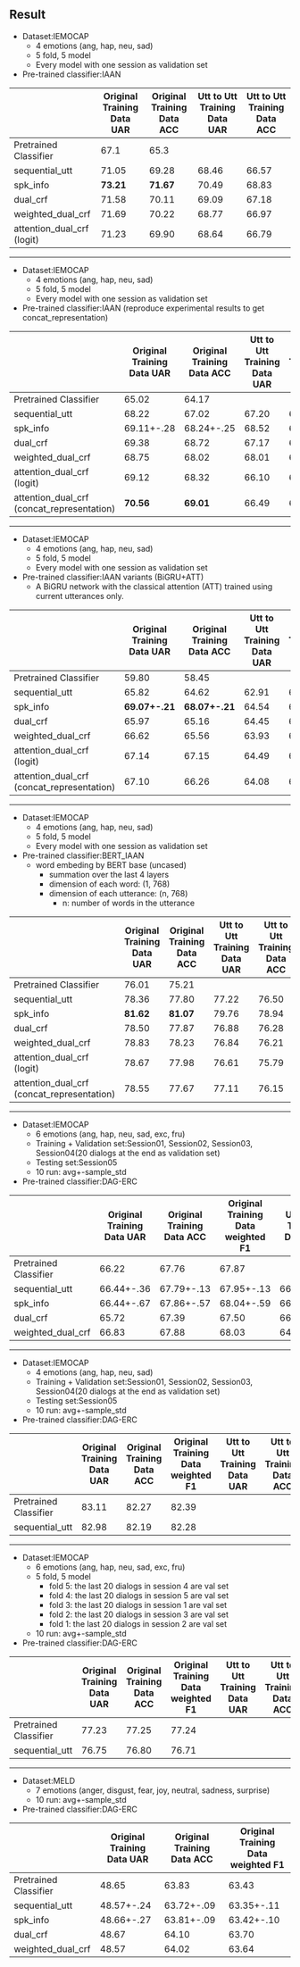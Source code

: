 ## Result
*    Dataset:IEMOCAP 
        *    4 emotions (ang, hap, neu, sad)
        *    5 fold, 5 model
        *    Every model with one session as validation set
*    Pre-trained classifier:IAAN

|| Original Training Data UAR | Original Training Data ACC |Utt to Utt Training Data UAR|Utt to Utt Training Data ACC|
| --------------------- | -------------------------- | -------------------------------- | --- | --- |
| Pretrained Classifier |67.1|65.3|||
| sequential_utt        |71.05|69.28|68.46|66.57|
| spk_info              |**73.21**|**71.67**|70.49|68.83|
| dual_crf              |71.58|70.11|69.09|67.18|
| weighted_dual_crf     |71.69|70.22|68.77|66.97|
| attention_dual_crf (logit)    |71.23|69.90|68.64|66.79|

--------------------------------------------------
*    Dataset:IEMOCAP 
        *    4 emotions (ang, hap, neu, sad)
        *    5 fold, 5 model
        *    Every model with one session as validation set
*    Pre-trained classifier:IAAN (reproduce experimental results to get concat_representation)

|| Original Training Data UAR | Original Training Data ACC |Utt to Utt Training Data UAR|Utt to Utt Training Data ACC|
| --------------------- | -------------------------- | -------------------------------- | --- | --- |
| Pretrained Classifier |65.02|64.17|||
| sequential_utt        |68.22|67.02|67.20|65.97|
| spk_info              |69.11+-.28|68.24+-.25|68.52|67.69|
| dual_crf              |69.38|68.72|67.17|66.01|
| weighted_dual_crf     |68.75|68.02|68.01|66.77|
| attention_dual_crf (logit)    |69.12|68.32|66.10|64.69|
| attention_dual_crf (concat_representation)    |**70.56**|**69.01**|66.49|64.89|

--------------------------------------------------
*    Dataset:IEMOCAP 
        *    4 emotions (ang, hap, neu, sad)
        *    5 fold, 5 model
        *    Every model with one session as validation set
*    Pre-trained classifier:IAAN variants (BiGRU+ATT)
        *    A BiGRU network with the classical attention (ATT) trained using current utterances only.

|| Original Training Data UAR | Original Training Data ACC |Utt to Utt Training Data UAR|Utt to Utt Training Data ACC|
| --------------------- | -------------------------- | -------------------------------- | --- | --- |
| Pretrained Classifier |59.80|58.45|||
| sequential_utt        |65.82|64.62|62.91|61.45|
| spk_info              |**69.07+-.21**|**68.07+-.21**|64.54|63.26|
| dual_crf              |65.97|65.16|64.45|63.23|
| weighted_dual_crf     |66.62|65.56|63.93|62.65|
| attention_dual_crf (logit)    |67.14|67.15|64.49|62.57|
| attention_dual_crf (concat_representation)   |67.10|66.26|64.08|62.30|

--------------------------------------------------
*    Dataset:IEMOCAP 
        *    4 emotions (ang, hap, neu, sad)
        *    5 fold, 5 model
        *    Every model with one session as validation set
*    Pre-trained classifier:BERT_IAAN
        *    word embeding by BERT base (uncased)
                *    summation over the last 4 layers
                *    dimension of each word: (1, 768)
                *    dimension of each utterance: (n, 768)
                        *    n: number of words in the utterance

|| Original Training Data UAR | Original Training Data ACC |Utt to Utt Training Data UAR|Utt to Utt Training Data ACC|
| --------------------- | -------------------------- | -------------------------------- | --- | --- |
| Pretrained Classifier |76.01|75.21|||
| sequential_utt        |78.36|77.80|77.22|76.50|
| spk_info              |**81.62**|**81.07**|79.76|78.94|
| dual_crf              |78.50|77.87|76.88|76.28|
| weighted_dual_crf     |78.83|78.23|76.84|76.21|
| attention_dual_crf (logit)    |78.67|77.98|76.61|75.79|
| attention_dual_crf (concat_representation)    |78.55|77.67|77.11|76.15|

--------------------------------------------------
*    Dataset:IEMOCAP 
        *    6 emotions (ang, hap, neu, sad, exc, fru)
        *    Training + Validation set:Session01, Session02, Session03, Session04(20 dialogs at the end as validation set)
        *    Testing set:Session05 
        *    10 run: avg+-sample_std
*    Pre-trained classifier:DAG-ERC

|| Original Training Data UAR | Original Training Data ACC | Original Training Data weighted F1 |Utt to Utt Training Data UAR|Utt to Utt Training Data ACC|Utt to Utt Training Data weighted F1|
| -- | -- | -- | -- | -- | -- | -- |
| Pretrained Classifier|66.22|67.76|67.87||||
| sequential_utt|66.44+-.36|67.79+-.13|67.95+-.13|66.34+-.25|67.71+-.20|67.87+-.19|
| spk_info|66.44+-.67|67.86+-.57|68.04+-.59|66.73+-.53|68.29+-.39|68.47+-.40|
| dual_crf|65.72|67.39|67.50|66.14|68.06|68.13|
| weighted_dual_crf|66.83|67.88|68.03|64.88|67.02|67.09|

--------------------------------------------------
*    Dataset:IEMOCAP 
        *    4 emotions (ang, hap, neu, sad)
        *    Training + Validation set:Session01, Session02, Session03, Session04(20 dialogs at the end as validation set)
        *    Testing set:Session05 
        *    10 run: avg+-sample_std
*    Pre-trained classifier:DAG-ERC

|| Original Training Data UAR | Original Training Data ACC | Original Training Data weighted F1 |Utt to Utt Training Data UAR|Utt to Utt Training Data ACC|Utt to Utt Training Data weighted F1|
| -- | -- | -- | -- | -- | -- | -- |
| Pretrained Classifier|83.11|82.27|82.39||||
| sequential_utt|82.98|82.19|82.28||||

--------------------------------------------------
*    Dataset:IEMOCAP 
        *    6 emotions (ang, hap, neu, sad, exc, fru)
        *    5 fold, 5 model
                * fold 5: the last 20 dialogs in session 4 are val set
                * fold 4: the last 20 dialogs in session 5 are val set
                * fold 3: the last 20 dialogs in session 1 are val set
                * fold 2: the last 20 dialogs in session 3 are val set
                * fold 1: the last 20 dialogs in session 2 are val set
        *    10 run: avg+-sample_std
*    Pre-trained classifier:DAG-ERC

|| Original Training Data UAR | Original Training Data ACC | Original Training Data weighted F1 |Utt to Utt Training Data UAR|Utt to Utt Training Data ACC|Utt to Utt Training Data weighted F1|
| -- | -- | -- | -- | -- | -- | -- |
| Pretrained Classifier|77.23|77.25|77.24||||
| sequential_utt|76.75|76.80|76.71||||

--------------------------------------------------
*    Dataset:MELD
        *    7 emotions (anger, disgust, fear, joy, neutral, sadness, surprise)
        *    10 run: avg+-sample_std
*    Pre-trained classifier:DAG-ERC

|| Original Training Data UAR | Original Training Data ACC | Original Training Data weighted F1 |
| -- | -- | -- | -- |
| Pretrained Classifier|48.65|63.83|63.43|
| sequential_utt|48.57+-.24|63.72+-.09|63.35+-.11|
| spk_info|48.66+-.27|63.81+-.09|63.42+-.10|
| dual_crf|48.67|64.10|63.70|
| weighted_dual_crf|48.57|64.02|63.64|